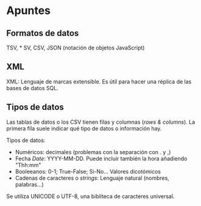 # Apuntes
## Formatos de datos

TSV, * SV, CSV, JSON (notación de objetos JavaScript)

## XML

XML: Lenguaje de marcas extensible. Es útil para hacer una réplica de las bases de datos SQL.

## Tipos de datos

Las tablas de datos o los CSV tienen filas y columnas (*rows & columns*). La primera fila suele indicar qué tipo de datos o información hay.

Tipos de datos:

- Numéricos: decimales (problemas con la separación con . y ,)
- Fecha *Date*: YYYY-MM-DD. Puede incluir también la hora añadiendo "Thh:mm"
- Booleeanos: 0-1; True-False; Si-No... Valores dicotómicos
- Cadenas de caracteres o *strings*: Lenguaje natural (nombres, palabras...)

Se utiliza UNICODE o UTF-8, una bibliteca de caracteres universal.
